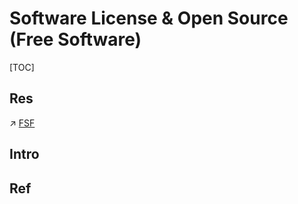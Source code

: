 # Software License & Open Source (Free Software)

[TOC]



## Res
↗ [FSF](../Linux%20(UNIX%20Family)/FSF.md)



## Intro


## Ref

